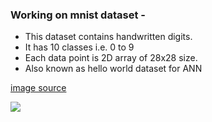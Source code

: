 ### Working on mnist dataset - 

* This dataset contains handwritten digits. 
* It has 10 classes i.e. 0 to 9
* Each data point is 2D array of 28x28 size.
* Also known as hello world dataset for ANN

[image source](https://en.wikipedia.org/wiki/MNIST_database#/media/File:MnistExamples.png)

![](https://upload.wikimedia.org/wikipedia/commons/2/27/MnistExamples.png)







 
 

